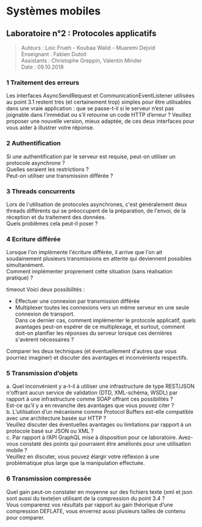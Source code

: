 # Systèmes mobiles
## Laboratoire n°2 : Protocoles applicatifs

> Auteurs : Loic Frueh - Koubaa Walid - Muaremi Dejvid  
> Enseignant : Fabien Dutoit  
> Assistants : Christophe Greppin, Valentin Minder  
> Date : 09.10.2018


### 1 Traitement des erreurs
Les interfaces AsyncSendRequest et CommunicationEventListener utilisées au point 3.1 restent très (et certainement trop) simples pour être utilisables dans une vraie application : que se passe-t-il si le serveur n’est pas joignable dans l’immédiat ou s’il retourne un code HTTP d’erreur ? 
Veuillez proposer une nouvelle version, mieux adaptée, de ces deux interfaces pour vous aider à illustrer votre réponse.

### 2 Authentification
Si une authentification par le serveur est requise, peut-on utiliser un protocole asynchrone ?  
Quelles seraient les restrictions ?  
Peut-on utiliser une transmission différée ?  

### 3 Threads concurrents
Lors de l'utilisation de protocoles asynchrones, c'est généralement deux threads différents qui se préoccupent de la préparation, de l'envoi, de la réception et du traitement des données.  
Quels problèmes cela peut-il poser ?

### 4 Ecriture différée
Lorsque l'on implémente l'écriture différée, il arrive que l'on ait soudainement plusieurs transmissions en attente qui deviennent possibles simultanément.  
Comment implémenter proprement cette situation (sans réalisation pratique) ?  

timeout
Voici deux possibilités :
- Effectuer une connexion par transmission différée  
- Multiplexer toutes les connexions vers un même serveur en une seule connexion de transport.  
Dans ce dernier cas, comment implémenter le protocole applicatif, quels avantages peut-on espérer de ce multiplexage, et surtout, comment doit-on planifier les réponses du serveur lorsque ces dernières s'avèrent nécessaires ?  

Comparer les deux techniques (et éventuellement d'autres que vous pourriez imaginer) et discuter des avantages et inconvénients respectifs.

### 5 Transmission d’objets
a. Quel inconvénient y a-t-il à utiliser une infrastructure de type REST/JSON n'offrant aucun service de validation (DTD, XML-schéma, WSDL) par rapport à une infrastructure comme SOAP offrant ces possibilités ?  
Est-ce qu’il y a en revanche des avantages que vous pouvez citer ?  
b. L’utilisation d’un mécanisme comme Protocol Buffers est-elle compatible avec une architecture basée sur HTTP ?  
Veuillez discuter des éventuelles avantages ou limitations par rapport à un protocole basé sur JSON ou XML ?  
c. Par rapport à l’API GraphQL mise à disposition pour ce laboratoire. Avez-vous constaté des
points qui pourraient être améliorés pour une utilisation mobile ?  
Veuillez en discuter, vous pouvez élargir votre réflexion à une problématique plus large que la manipulation effectuée.

### 6 Transmission compressée
Quel gain peut-on constater en moyenne sur des fichiers texte (xml et json sont aussi du texte)en utilisant de la compression du point 3.4 ?  
Vous comparerez vos résultats par rapport au gain théorique d’une compression DEFLATE, vous enverrez aussi plusieurs tailles de contenu pour comparer.